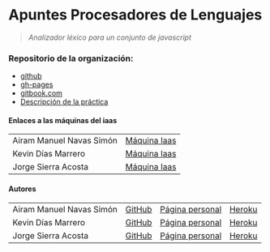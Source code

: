 # **Apuntes Procesadores de Lenguajes**

> *Analizador léxico para un conjunto de javascript*

### Repositorio de la organización:

- [github](https://github.com/ULL-ESIT-PL-1617/analizador-lexico-para-un-subconjunto-de-javascript-airam-jorge-kevin)
- [gh-pages](https://ull-esit-pl-1617.github.io/analizador-lexico-para-un-subconjunto-de-javascript-airam-jorge-kevin/)
- [gitbook.com](https://airamnavas.gitbooks.io/apuntes-y-expresiones-regulares/content/)
- [Descripción de la práctica](https://casianorodriguezleon.gitbooks.io/ull-esit-1617/content/practicas/practicaanalisislexicotdop.html#recursos)


#### Enlaces a las máquinas del iaas

<table>
<tr>
<td> Airam Manuel Navas Simón </td>
<td> <a href="http://10.6.128.148:8084/">Máquina Iaas</a> </td>
</tr>
<tr>
<td> Kevin Días Marrero </td>
<td> <a href="http://10.6.128.44:8083/">Máquina Iaas</a> </td>
</tr>
<tr>
<td> Jorge Sierra Acosta </td>
<td> <a href="http://10.6.128.185:8083/">Máquina Iaas</a> </td>
</tr>
</table>


#### Autores

<table>
<tr>
<td> Airam Manuel Navas Simón </td>
<td> <a href="https://github.com/AiramNavas">GitHub</a> </td>
<td> <a href="https://airamnavas.github.io/">Página personal</a> </td>
<td> <a href="https://analizadorairamnavas.herokuapp.com/">Heroku</a> </td>
</tr>
<tr>
<td> Kevin Días Marrero </td>
<td> <a href="https://github.com/alu0100880625">GitHub</a> </td>
<td> <a href="https://alu0100880625.github.io/">Página personal</a></td>
<td> <a href="https://analizador-lexic-alu0100880625.herokuapp.com/">Heroku</a></td>
</tr>
<tr>
<td> Jorge Sierra Acosta </td>
<td> <a href="https://github.com/Ediolot">GitHub</a> </td>
<td> <a href="https://ediolot.github.io/">Página personal</a> </td>
<td> <a href="https://regex-alu0100896282.herokuapp.com/">Heroku</a> </td>
</tr>
</table>
